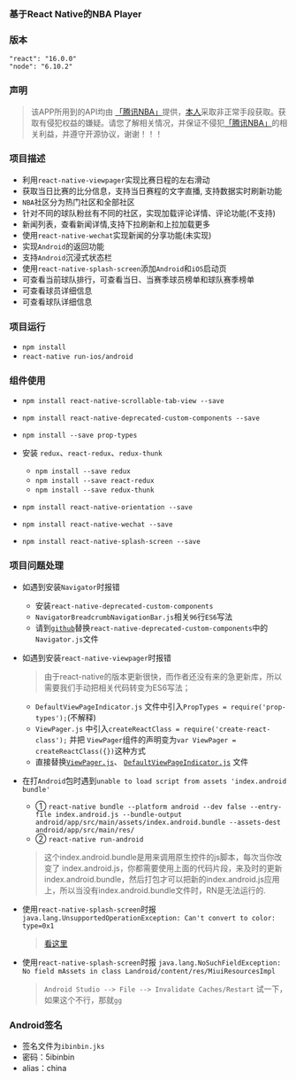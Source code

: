 ### 基于React Native的NBA Player

### 版本
`"react": "16.0.0"`  
`"node": "6.10.2"`

### 声明
> 该APP所用到的API均由 [「腾讯NBA」](http://sports.qq.com/nba/)提供，[本人](https://github.com/5ibinbin)采取非正常手段获取。获取有侵犯权益的嫌疑。请您了解相关情况，并保证不侵犯[「腾讯NBA」](http://sports.qq.com/nba/)的相关利益，并遵守开源协议，谢谢！！！

### 项目描述
- 利用`react-native-viewpager`实现比赛日程的左右滑动
- 获取当日比赛的比分信息，支持当日赛程的文字直播, 支持数据实时刷新功能
- `NBA`社区分为热门社区和全部社区
- 针对不同的球队粉丝有不同的社区，实现加载评论详情、评论功能(不支持)
- 新闻列表，查看新闻详情,支持下拉刷新和上拉加载更多
- 使用`react-native-wechat`实现新闻的分享功能(未实现)
- 实现`Android`的返回功能
- 支持`Android`沉浸式状态栏
- 使用`react-native-splash-screen`添加`Android`和`iOS`启动页
- 可查看当前球队排行，可查看当日、当赛季球员榜单和球队赛季榜单
- 可查看球员详细信息
- 可查看球队详细信息

### 项目运行

- `npm install`
- `react-native run-ios/android`

### 组件使用
- `npm install react-native-scrollable-tab-view --save`
- `npm install react-native-deprecated-custom-components --save`
- `npm install --save prop-types`
- 安装 `redux`、`react-redux`、`redux-thunk  `
	- `npm install --save redux`
	- `npm install --save react-redux`
	- `npm install --save redux-thunk`
		
- `npm install react-native-orientation --save`
- `npm install react-native-wechat --save`
- `npm install react-native-splash-screen --save`

### 项目问题处理
- 如遇到安装`Navigator`时报错
	- 安装`react-native-deprecated-custom-components`
	- `NavigatorBreadcrumbNavigationBar.js`相关`96`行`ES6`写法
	- 请到[`github`](https://github.com/facebookarchive/react-native-custom-components/blob/master/src/Navigator.js)替换`react-native-deprecated-custom-components`中的`Navigator.js`文件
-  如遇到安装`react-native-viewpager`时报错
	
	> 由于react-native的版本更新很快，而作者还没有来的急更新库，所以需要我们手动把相关代码转变为ES6写法；
	- `DefaultViewPageIndicator.js` 文件中引入`PropTypes = require('prop-types');`(不解释)
	- `ViewPager.js` 中引入`createReactClass = require('create-react-class');` 并把 `ViewPager`组件的声明变为`var ViewPager = createReactClass({})`这种方式
	- 直接替换[`ViewPager.js`](https://github.com/5ibinbin/react-native-nba/blob/master/output/ViewPager.js)、 [`DefaultViewPageIndicator.js`](https://github.com/5ibinbin/react-native-nba/blob/master/output/DefaultViewPageIndicator.js) 文件
- 在打`Android`包时遇到`unable to load script from assets 'index.android bundle'`
	- ① `react-native bundle --platform android --dev false --entry-file index.android.js --bundle-output android/app/src/main/assets/index.android.bundle --assets-dest android/app/src/main/res/`
	- ② `react-native run-android`

	> 这个index.android.bundle是用来调用原生控件的js脚本，每次当你改变了 index.android.js，你都需要使用上面的代码片段，来及时的更新index.android.bundle，然后打包才可以把新的index.android.js应用上，所以当没有index.android.bundle文件时，RN是无法运行的.
- 使用`react-native-splash-screen`时报`java.lang.UnsupportedOperationException: Can't convert to color: type=0x1`
	> [看这里](https://github.com/crazycodeboy/react-native-splash-screen/issues/123)
- 使用`react-native-splash-screen`时报 `java.lang.NoSuchFieldException: No field mAssets in class Landroid/content/res/MiuiResourcesImpl`
	> `Android Studio --> File --> Invalidate Caches/Restart` 试一下，如果这个不行，那就`gg`

### Android签名

- 签名文件为`ibinbin.jks`
- 密码：5ibinbin
- alias：china
